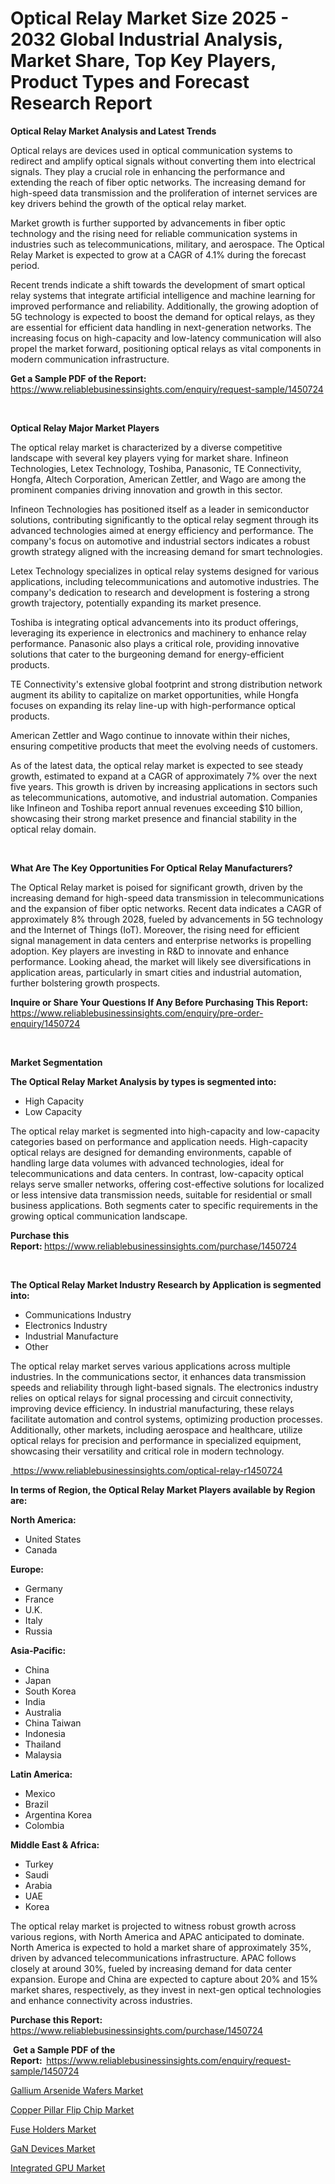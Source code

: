 <p><h1>Optical Relay Market Size 2025 - 2032 Global Industrial Analysis, Market Share, Top Key Players, Product Types and Forecast Research Report</h1></p><p><strong>Optical Relay Market Analysis and Latest Trends</strong></p>
<p><p>Optical relays are devices used in optical communication systems to redirect and amplify optical signals without converting them into electrical signals. They play a crucial role in enhancing the performance and extending the reach of fiber optic networks. The increasing demand for high-speed data transmission and the proliferation of internet services are key drivers behind the growth of the optical relay market.</p><p>Market growth is further supported by advancements in fiber optic technology and the rising need for reliable communication systems in industries such as telecommunications, military, and aerospace. The Optical Relay Market is expected to grow at a CAGR of 4.1% during the forecast period. </p><p>Recent trends indicate a shift towards the development of smart optical relay systems that integrate artificial intelligence and machine learning for improved performance and reliability. Additionally, the growing adoption of 5G technology is expected to boost the demand for optical relays, as they are essential for efficient data handling in next-generation networks. The increasing focus on high-capacity and low-latency communication will also propel the market forward, positioning optical relays as vital components in modern communication infrastructure.</p></p>
<p><strong>Get a Sample PDF of the Report:&nbsp;</strong> <a href="https://www.reliablebusinessinsights.com/enquiry/request-sample/1450724?utm_campaign=116&utm_medium=2&utm_source=Github&utm_content=ia&utm_term=11022025&utm_id=optical-relay">https://www.reliablebusinessinsights.com/enquiry/request-sample/1450724</a></p>
<p>&nbsp;</p>
<p><strong>Optical Relay Major Market Players</strong></p>
<p><p>The optical relay market is characterized by a diverse competitive landscape with several key players vying for market share. Infineon Technologies, Letex Technology, Toshiba, Panasonic, TE Connectivity, Hongfa, Altech Corporation, American Zettler, and Wago are among the prominent companies driving innovation and growth in this sector.</p><p>Infineon Technologies has positioned itself as a leader in semiconductor solutions, contributing significantly to the optical relay segment through its advanced technologies aimed at energy efficiency and performance. The company's focus on automotive and industrial sectors indicates a robust growth strategy aligned with the increasing demand for smart technologies.</p><p>Letex Technology specializes in optical relay systems designed for various applications, including telecommunications and automotive industries. The company's dedication to research and development is fostering a strong growth trajectory, potentially expanding its market presence.</p><p>Toshiba is integrating optical advancements into its product offerings, leveraging its experience in electronics and machinery to enhance relay performance. Panasonic also plays a critical role, providing innovative solutions that cater to the burgeoning demand for energy-efficient products.</p><p>TE Connectivity's extensive global footprint and strong distribution network augment its ability to capitalize on market opportunities, while Hongfa focuses on expanding its relay line-up with high-performance optical products.</p><p>American Zettler and Wago continue to innovate within their niches, ensuring competitive products that meet the evolving needs of customers.</p><p>As of the latest data, the optical relay market is expected to see steady growth, estimated to expand at a CAGR of approximately 7% over the next five years. This growth is driven by increasing applications in sectors such as telecommunications, automotive, and industrial automation. Companies like Infineon and Toshiba report annual revenues exceeding $10 billion, showcasing their strong market presence and financial stability in the optical relay domain.</p></p>
<p>&nbsp;</p>
<p><strong>What Are The Key Opportunities For Optical Relay Manufacturers?</strong></p>
<p><p>The Optical Relay market is poised for significant growth, driven by the increasing demand for high-speed data transmission in telecommunications and the expansion of fiber optic networks. Recent data indicates a CAGR of approximately 8% through 2028, fueled by advancements in 5G technology and the Internet of Things (IoT). Moreover, the rising need for efficient signal management in data centers and enterprise networks is propelling adoption. Key players are investing in R&D to innovate and enhance performance. Looking ahead, the market will likely see diversifications in application areas, particularly in smart cities and industrial automation, further bolstering growth prospects.</p></p>
<p><strong>Inquire or Share Your Questions If Any Before Purchasing This Report:</strong> <a href="https://www.reliablebusinessinsights.com/enquiry/pre-order-enquiry/1450724?utm_campaign=116&utm_medium=2&utm_source=Github&utm_content=ia&utm_term=11022025&utm_id=optical-relay">https://www.reliablebusinessinsights.com/enquiry/pre-order-enquiry/1450724</a></p>
<p>&nbsp;</p>
<p><strong>Market Segmentation</strong></p>
<p><strong>The Optical Relay Market Analysis by types is segmented into:</strong></p>
<p><ul><li>High Capacity</li><li>Low Capacity</li></ul></p>
<p><p>The optical relay market is segmented into high-capacity and low-capacity categories based on performance and application needs. High-capacity optical relays are designed for demanding environments, capable of handling large data volumes with advanced technologies, ideal for telecommunications and data centers. In contrast, low-capacity optical relays serve smaller networks, offering cost-effective solutions for localized or less intensive data transmission needs, suitable for residential or small business applications. Both segments cater to specific requirements in the growing optical communication landscape.</p></p>
<p><strong>Purchase this Report:&nbsp;</strong><a href="https://www.reliablebusinessinsights.com/purchase/1450724?utm_campaign=116&utm_medium=2&utm_source=Github&utm_content=ia&utm_term=11022025&utm_id=optical-relay">https://www.reliablebusinessinsights.com/purchase/1450724</a></p>
<p>&nbsp;</p>
<p><strong>The Optical Relay Market Industry Research by Application is segmented into:</strong></p>
<p><ul><li>Communications Industry</li><li>Electronics Industry</li><li>Industrial Manufacture</li><li>Other</li></ul></p>
<p><p>The optical relay market serves various applications across multiple industries. In the communications sector, it enhances data transmission speeds and reliability through light-based signals. The electronics industry relies on optical relays for signal processing and circuit connectivity, improving device efficiency. In industrial manufacturing, these relays facilitate automation and control systems, optimizing production processes. Additionally, other markets, including aerospace and healthcare, utilize optical relays for precision and performance in specialized equipment, showcasing their versatility and critical role in modern technology.</p></p>
<p><a href="https://www.reliablebusinessinsights.com/optical-relay-r1450724?utm_campaign=116&utm_medium=2&utm_source=Github&utm_content=ia&utm_term=11022025&utm_id=optical-relay">&nbsp;https://www.reliablebusinessinsights.com/optical-relay-r1450724</a></p>
<p><strong>In terms of Region, the Optical Relay Market Players available by Region are:</strong></p>
<p>
    <p> <strong> North America: </strong>
        <ul>
            <li>United States</li>
            <li>Canada</li>
        </ul>
        </p> 
    <p> <strong> Europe: </strong>
        <ul>
            <li>Germany</li>
            <li>France</li>
            <li>U.K.</li>
            <li>Italy</li>
            <li>Russia</li>
        </ul>
        </p> 
    <p> <strong> Asia-Pacific: </strong>
        <ul>
            <li>China</li>
            <li>Japan</li>
            <li>South Korea</li>
            <li>India</li>
            <li>Australia</li>
            <li>China Taiwan</li>
            <li>Indonesia</li>
            <li>Thailand</li>
            <li>Malaysia</li>
        </ul>
        </p> 
    <p> <strong> Latin America: </strong>
        <ul>
            <li>Mexico</li>
            <li>Brazil</li>
            <li>Argentina Korea</li>
            <li>Colombia</li>
        </ul>
        </p> 
    <p> <strong> Middle East & Africa: </strong>
        <ul>
            <li>Turkey</li>
            <li>Saudi</li>
            <li>Arabia</li>
            <li>UAE</li>
            <li>Korea</li>
        </ul>
    </p>
    </p>
<p><p>The optical relay market is projected to witness robust growth across various regions, with North America and APAC anticipated to dominate. North America is expected to hold a market share of approximately 35%, driven by advanced telecommunications infrastructure. APAC follows closely at around 30%, fueled by increasing demand for data center expansion. Europe and China are expected to capture about 20% and 15% market shares, respectively, as they invest in next-gen optical technologies and enhance connectivity across industries.</p></p>
<p><strong>Purchase this Report: </strong><a href="https://www.reliablebusinessinsights.com/purchase/1450724?utm_campaign=116&utm_medium=2&utm_source=Github&utm_content=ia&utm_term=11022025&utm_id=optical-relay">https://www.reliablebusinessinsights.com/purchase/1450724</a></p>
<p>&nbsp;<strong>Get a Sample PDF of the Report:&nbsp;&nbsp;</strong><a href="https://www.reliablebusinessinsights.com/enquiry/request-sample/1450724?utm_campaign=116&utm_medium=2&utm_source=Github&utm_content=ia&utm_term=11022025&utm_id=optical-relay">https://www.reliablebusinessinsights.com/enquiry/request-sample/1450724</a></p>
<p><strong></strong></p>
<p><p><a href="https://github.com/nkbaroga/Market-Research-Report-List-1/blob/main/gallium-arsenide-wafers-market.md?utm_campaign=116&utm_medium=2&utm_source=Github&utm_content=ia&utm_term=11022025&utm_id=optical-relay">Gallium Arsenide Wafers Market</a></p><p><a href="https://github.com/ritooesiaba/Market-Research-Report-List-1/blob/main/copper-pillar-flip-chip-market.md?utm_campaign=116&utm_medium=2&utm_source=Github&utm_content=ia&utm_term=11022025&utm_id=optical-relay">Copper Pillar Flip Chip Market</a></p><p><a href="https://github.com/hedbomkrahe/Market-Research-Report-List-1/blob/main/fuse-holders-market.md?utm_campaign=116&utm_medium=2&utm_source=Github&utm_content=ia&utm_term=11022025&utm_id=optical-relay">Fuse Holders Market</a></p><p><a href="https://github.com/elvutedipela/Market-Research-Report-List-1/blob/main/gan-devices-market.md?utm_campaign=116&utm_medium=2&utm_source=Github&utm_content=ia&utm_term=11022025&utm_id=optical-relay">GaN Devices Market</a></p><p><a href="https://github.com/sponsumelo/Market-Research-Report-List-1/blob/main/integrated-gpu-market.md?utm_campaign=116&utm_medium=2&utm_source=Github&utm_content=ia&utm_term=11022025&utm_id=optical-relay">Integrated GPU Market</a></p></p>